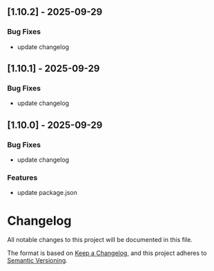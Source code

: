## [1.10.2] - 2025-09-29

### Bug Fixes
- update changelog

## [1.10.1] - 2025-09-29

### Bug Fixes
- update changelog

## [1.10.0] - 2025-09-29

### Bug Fixes
- update changelog

### Features
- update package.json

# Changelog

All notable changes to this project will be documented in this file.

The format is based on [Keep a Changelog](https://keepachangelog.com/en/1.1.0/),
and this project adheres to [Semantic Versioning](https://semver.org/spec/v2.0.0.html).
